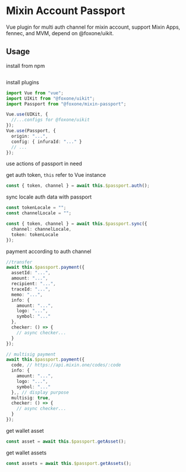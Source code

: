# Mixin Account Passport

Vue plugin for multi auth channel for mixin account, support Mixin Apps, fennec, and MVM, depend on @foxone/uikit.

## Usage

install from npm

```shell

```

install plugins

```ts
import Vue from "vue";
import UIKit from "@foxone/uikit";
import Passport from "@foxone/mixin-passport";

Vue.use(UIKit, {
  //...configs for @foxone/uikit
});
Vue.use(Passport, {
  origin: "...",
  config: { infuraId: "..." }
  // ...
});
```

use actions of passport in need

get auth token, `this` refer to Vue instance

```ts
const { token, channel } = await this.$passport.auth();
```

sync locale auth data with passport

```ts
const tokenLocale = "";
const channelLocale = "";

const { token, channel } = await this.$passport.sync({
  channel: channelLocale,
  token: tokenLocale
});
```

payment according to auth channel

```ts
//transfer
await this.$passport.payment({
  assetId: "...",
  amount: "...",
  recipient: "...",
  traceId: "...",
  memo: "...",
  info: {
    amount: "...",
    logo: "...",
    symbol: "..."
  },
  checker: () => {
    // async checker...
  }
});

// multisig payment
await this.$passport.payment({
  code, // https://api.mixin.one/codes/:code
  info: {
    amount: "...",
    logo: "...",
    symbol: "..."
  },, // display purpose
  multisig: true,
  checker: () => {
    // async checker...
  }
});
```

get wallet asset

```ts
const asset = await this.$passport.getAsset();
```

get wallet assets

```ts
const assets = await this.$passport.getAssets();
```
